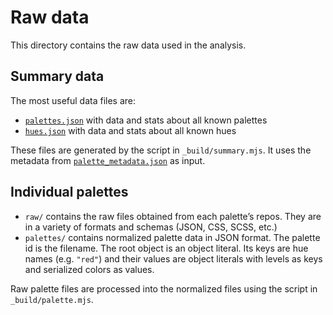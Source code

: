 # Raw data

This directory contains the raw data used in the analysis.

## Summary data

The most useful data files are:
- [`palettes.json`](palettes.json) with data and stats about all known palettes
- [`hues.json`](hues.json) with data and stats about all known hues

These files are generated by the script in `_build/summary.mjs`.
It uses the metadata from [`palette_metadata.json`](palette_metadata.json) as input.

## Individual palettes

- `raw/` contains the raw files obtained from each palette’s repos.
They are in a variety of formats and schemas (JSON, CSS, SCSS, etc.)
- `palettes/` contains normalized palette data in JSON format.
The palette id is the filename.
The root object is an object literal.
Its keys are hue names (e.g. `"red"`) and their values are object literals with levels as keys and serialized colors as values.

Raw palette files are processed into the normalized files using the script in `_build/palette.mjs`.